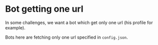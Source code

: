 # Bot getting one url

In some challenges, we want a bot which get only one url (his profile for example).

Bots here are fetching only one url specified in ``config.json``.